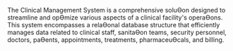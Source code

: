 The Clinical Management System is a comprehensive soluƟon designed to streamline and opƟmize 
various aspects of a clinical facility's operaƟons. This system encompasses a relaƟonal database 
structure that efficiently manages data related to clinical staff, sanitaƟon teams, security personnel, 
doctors, paƟents, appointments, treatments, pharmaceuƟcals, and billing. 

